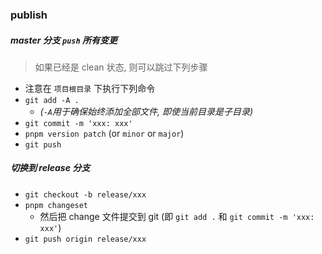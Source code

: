 ### publish

##### master 分支 `push` 所有变更
> 如果已经是 clean 状态, 则可以跳过下列步骤
- 注意在 `项目根目录` 下执行下列命令
- `git add -A .`
   - *(`-A`用于确保始终添加全部文件, 即使当前目录是子目录)*
- `git commit -m 'xxx: xxx'`
- `pnpm version patch` (or `minor` or `major`)
- `git push`

##### 切换到 release 分支
- `git checkout -b release/xxx`
- `pnpm changeset`
   - 然后把 change 文件提交到 git (即 `git add .` 和 `git commit -m 'xxx: xxx'`)
- `git push origin release/xxx`
